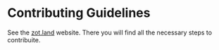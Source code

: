 # Contributing Guidelines

See the [zot.land] website. There you will find all the necessary steps to
contribuite.

[zot.land]: https://zot.land
